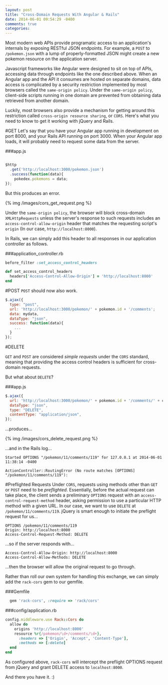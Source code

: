 ```yaml
---
layout: post
title: "Cross-Domain Requests With Angular & Rails"
date: 2014-06-01 09:54:29 -0400
comments: true
categories:
---
```


Most modern web APIs provide programatic access to an application's internals by exposing RESTful JSON endpoints.  For example, a ```POST``` to ```/pokemon.json``` with a lump of properly-formatted JSON might create a new pokemon resource on the application server.  

Javascript frameworks like Angular were designed to
sit on top of APIs, accessing data through endpoints like
the one described above. When an Angular app and the API it consumes are
hosted on separate domains, data access is complicated by a security restriction implemented by most browsers called the ```same-origin policy```.  Under the ```same-origin policy```, client-side scripts running in one domain are prevented from obtaining data retrieved from another domain.

Luckily, most browsers also provide a mechanism for getting
around this restriction called ```cross-origin resource sharing```, or ```CORS```.  Here's
what you need to know to get it working with jQuery and Rails.

#GET
Let's say that you have your Angular app running in development on port 8000,
and your Rails API running on port 3000. When your Angular app loads, it will probably need to request some data
from the server.

###app.js
```js

$http
  .get('http://localhost:3000/pokemon.json')
  .success(function(data){
    pokedex.pokemons = data;
});
```

But this produces an error.

{% img /images/cors_get_request.png %}

Under the ```same-origin policy```, the browser will block cross-domain ```XMLHttpRequests``` unless the server's response to such requests includes an ```access-control-allow-origin``` header that matches the
requesting script's ```origin``` (In our case, ```http://localhost:8000```).

In Rails, we can simply add this header to all responses
in our application controller as follows.

###application_controller.rb
```ruby
before_filter :set_access_control_headers

def set_access_control_headers
  headers['Access-Control-Allow-Origin'] = 'http://localhost:8000'
end
```


#POST
 ```POST``` should now also work.

```js
$.ajax({
  type: "post",
  url: 'http://localhost:3000/pokemon/' + pokemon.id + '/comments';
  data: mydata,
  dataType: "json",
  success: function(data){
    ...
  }
});
```
#DELETE

 ```GET``` and ```POST``` are considered *simple requests* under the
 ```CORS``` standard, meaning that providing the access control headers is
 sufficient for cross-domain requests.

But what about ```DELETE```?

###app.js

```js
$.ajax({
  url: 'http://localhost:3000/pokemon/' + pokemon.id + '/comments/' + comment.id;
  dataType: "json",
  type: "DELETE",
  contentType: "application/json",
});
```

...produces...

{% img /images/cors_delete_request.png %}

...and in the Rails log...

    Started OPTIONS "/pokemon/11/comments/119" for 127.0.0.1 at 2014-06-01 11:38:14 -0400

    ActionController::RoutingError (No route matches [OPTIONS] "/pokemon/11/comments/119"):

#Preflighted Requests
Under ```CORS```, requests using methods other than ```GET``` or ```POST``` need to be *preflighted*.  Essentially, before the
actual request can take place, the client sends a preliminary
 ```OPTIONS``` request with an ```access-control-request-method```
header, asking permission to use a particular HTTP method with a given URL.  In our case, we
want to use ```DELETE``` at ```/pokemon/11/comments/119```.  jQuery is smart enough to initiate the preflight
request for us...

    OPTIONS /pokemon/11/comments/119
    Origin: http://localhost:8000
    Access-Control-Request-Method: DELETE

...so if the server responds with...

    Access-Control-Allow-Origin: http://localhost:8000
    Access-Control-Allow-Methods: DELETE

...then the browser will allow the original request to go through.

Rather than roll our own system for handling this exchange,
we can simply add the ```rack-cors``` gem to our gemfile.

###Gemfile
```ruby
  gem 'rack-cors', :require => 'rack/cors'
```

###config/application.rb
```ruby
config.middleware.use Rack::Cors do
  allow do
    origins 'http://localhost:8000'
    resource %r{/pokemon/\d+/comments/\d+},
      :headers => ['Origin', 'Accept', 'Content-Type'],
      :methods => [:delete]
  end
end
```

As configured above, ```rack-cors``` will intercept the preflight OPTIONS request from jQuery and grant DELETE access to ```localhost:8000```.

And there you have it.  :)
